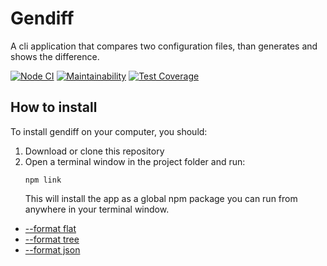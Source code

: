 # Gendiff

A cli application that compares two configuration files, than generates and shows the difference.

[![Node CI](https://github.com/siniiitsa/frontend-project-lvl2/workflows/Node%20CI/badge.svg)](https://github.com/siniiitsa/frontend-project-lvl2/actions)
[![Maintainability](https://api.codeclimate.com/v1/badges/4c9931ddd90cd1bd16cd/maintainability)](https://codeclimate.com/github/siniiitsa/frontend-project-lvl2/maintainability)
[![Test Coverage](https://api.codeclimate.com/v1/badges/4c9931ddd90cd1bd16cd/test_coverage)](https://codeclimate.com/github/siniiitsa/frontend-project-lvl2/test_coverage)

## How to install

To install gendiff on your computer, you should:

1. Download or clone this repository
2. Open a terminal window in the project folder and run:
   ```
   npm link
   ```
   This will install the app as a global npm package you can run from anywhere in your terminal window.

- [--format flat](https://asciinema.org/a/EL4IfZVnbWd9GsbsFav8jZt7H)
- [--format tree](https://asciinema.org/a/a9aPI8yzUW9L23ZW7np5XcF6R)
- [--format json](https://asciinema.org/a/B9UR1wiuBZ5H6XrS0RyyvjVoi)
